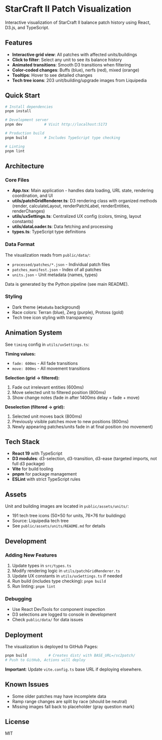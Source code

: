 # StarCraft II Patch Visualization

Interactive visualization of StarCraft II balance patch history using React, D3.js, and TypeScript.

## Features

- **Interactive grid view**: All patches with affected units/buildings
- **Click to filter**: Select any unit to see its balance history
- **Animated transitions**: Smooth D3 transitions when filtering
- **Color-coded changes**: Buffs (blue), nerfs (red), mixed (orange)
- **Tooltips**: Hover to see detailed changes
- **Tech tree icons**: 203 unit/building/upgrade images from Liquipedia

## Quick Start

```bash
# Install dependencies
pnpm install

# Development server
pnpm dev          # Visit http://localhost:5173

# Production build
pnpm build        # Includes TypeScript type checking

# Linting
pnpm lint
```

## Architecture

### Core Files

- **App.tsx**: Main application - handles data loading, URL state, rendering coordination, and UI
- **utils/patchGridRenderer.ts**: D3 rendering class with organized methods (render, calculateLayout, renderPatchLabel, renderEntities, renderChanges)
- **utils/uxSettings.ts**: Centralized UX config (colors, timing, layout constants)
- **utils/dataLoader.ts**: Data fetching and processing
- **types.ts**: TypeScript type definitions

### Data Format

The visualization reads from `public/data/`:

- `processed/patches/*.json` - Individual patch files
- `patches_manifest.json` - Index of all patches
- `units.json` - Unit metadata (names, types)

Data is generated by the Python pipeline (see main README).

### Styling

- Dark theme (`#0a0a0a` background)
- Race colors: Terran (blue), Zerg (purple), Protoss (gold)
- Tech tree icon styling with transparency

## Animation System

See `timing` config in `utils/uxSettings.ts`:

**Timing values:**
- `fade: 600ms` - All fade transitions
- `move: 800ms` - All movement transitions

**Selection (grid → filtered):**
1. Fade out irrelevant entities (600ms)
2. Move selected unit to filtered position (800ms)
3. Show change notes (fade in after 1400ms delay = fade + move)

**Deselection (filtered → grid):**
1. Selected unit moves back (800ms)
2. Previously visible patches move to new positions (800ms)
3. Newly appearing patches/units fade in at final position (no movement)

## Tech Stack

- **React 19** with TypeScript
- **D3 modules**: d3-selection, d3-transition, d3-ease (targeted imports, not full d3 package)
- **Vite** for build tooling
- **pnpm** for package management
- **ESLint** with strict TypeScript rules

## Assets

Unit and building images are located in `public/assets/units/`:
- 191 tech tree icons (50×50 for units, 76×76 for buildings)
- Source: Liquipedia tech tree
- See `public/assets/units/README.md` for details

## Development

### Adding New Features

1. Update types in `src/types.ts`
2. Modify rendering logic in `utils/patchGridRenderer.ts`
3. Update UX constants in `utils/uxSettings.ts` if needed
4. Run build (includes type checking): `pnpm build`
5. Run linting: `pnpm lint`

### Debugging

- Use React DevTools for component inspection
- D3 selections are logged to console in development
- Check `public/data/` for data issues

## Deployment

The visualization is deployed to GitHub Pages:

```bash
pnpm build          # Creates dist/ with BASE_URL=/sc2patch/
# Push to GitHub, Actions will deploy
```

**Important**: Update `vite.config.ts` base URL if deploying elsewhere.

## Known Issues

- Some older patches may have incomplete data
- Ramp range changes are split by race (should be neutral)
- Missing images fall back to placeholder (gray question mark)

## License

MIT

